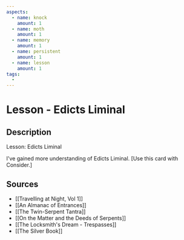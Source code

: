 ```yaml
---
aspects: 
  - name: knock
    amount: 1
  - name: moth
    amount: 1
  - name: memory
    amount: 1
  - name: persistent
    amount: 1
  - name: lesson
    amount: 1
tags:
  - 
---
```


# Lesson - Edicts Liminal

## Description
Lesson: Edicts Liminal

I've gained more understanding of Edicts Liminal. [Use this card with Consider.]
## Sources
- [[Travelling at Night, Vol 1]]
- [[An Almanac of Entrances]]
- [[The Twin-Serpent Tantra]]
- [[On the Matter and the Deeds of Serpents]]
- [[The Locksmith's Dream - Trespasses]]
- [[The Silver Book]]